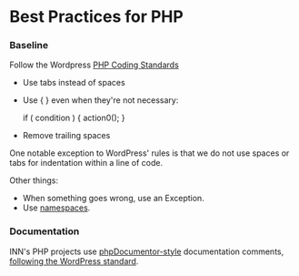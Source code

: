 # Best Practices for PHP

### Baseline

Follow the Wordpress [PHP Coding Standards](http://nerds.inn.org/2014/10/02/spaces-or-tabs-which-will-you-choose/)

- Use tabs instead of spaces
- Use { } even when they're not necessary:  

	if ( condition ) {
		action0();
	}

- Remove trailing spaces

One notable exception to WordPress' rules is that we do not use spaces or tabs for indentation within a line of code.

Other things:

- When something goes wrong, use an Exception.
- Use [namespaces](http://php.net/manual/en/language.namespaces.php).

### Documentation

INN's PHP projects use [phpDocumentor-style](http://manual.phpdoc.org/HTMLSmartyConverter/PHP/phpDocumentor/tutorial_phpDocumentor.quickstart.pkg.html#coding.phpcomments) documentation comments, [following the WordPress standard](https://make.wordpress.org/core/handbook/best-practices/inline-documentation-standards/php/).

